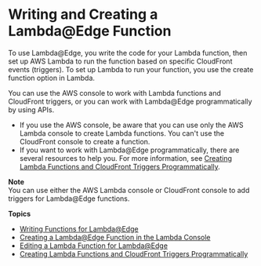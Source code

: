 # Writing and Creating a Lambda@Edge Function<a name="lambda-edge-create-function"></a>

To use Lambda@Edge, you write the code for your Lambda function, then set up AWS Lambda to run the function based on specific CloudFront events \(triggers\)\. To set up Lambda to run your function, you use the create function option in Lambda\.

You can use the AWS console to work with Lambda functions and CloudFront triggers, or you can work with Lambda@Edge programmatically by using APIs\.
+ If you use the AWS console, be aware that you can use only the AWS Lambda console to create Lambda functions\. You can't use the CloudFront console to create a function\.
+ If you want to work with Lambda@Edge programmatically, there are several resources to help you\. For more information, see [Creating Lambda Functions and CloudFront Triggers Programmatically](lambda-edge-create-programmatically.md)\.

**Note**  
You can use either the AWS Lambda console or CloudFront console to add triggers for Lambda@Edge functions\.

**Topics**
+ [Writing Functions for Lambda@Edge](lambda-edge-authoring-functions.md)
+ [Creating a Lambda@Edge Function in the Lambda Console](lambda-edge-create-in-lambda-console.md)
+ [Editing a Lambda Function for Lambda@Edge](lambda-edge-edit-function.md)
+ [Creating Lambda Functions and CloudFront Triggers Programmatically](lambda-edge-create-programmatically.md)